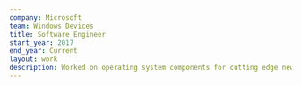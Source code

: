 ```yaml
---
company: Microsoft
team: Windows Devices
title: Software Engineer
start_year: 2017
end_year: Current
layout: work
description: Worked on operating system components for cutting edge new Surface device form-factors.
---
```

